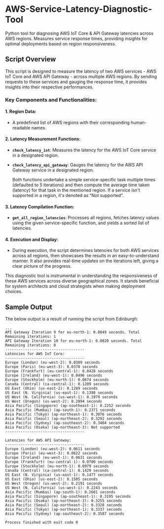 # AWS-Service-Latency-Diagnostic-Tool
Python tool for diagnosing AWS IoT Core &amp; API Gateway latencies across AWS regions. Measures service response times, providing insights for optimal deployments based on region responsiveness.

## Script Overview

This script is designed to measure the latency of two AWS services - AWS IoT Core and AWS API Gateway - across multiple AWS regions. By sending requests to these services and gauging the response time, it provides insights into their respective performances.

### Key Components and Functionalities:

#### 1. **Region Data**:
- A predefined list of AWS regions with their corresponding human-readable names.

#### 2. **Latency Measurement Functions**:
- **`check_latency_iot`**: Measures the latency for the AWS IoT Core service in a designated region.
- **`check_latency_api_gateway`**: Gauges the latency for the AWS API Gateway service in a designated region.

  Both functions undertake a simple service-specific task multiple times (defaulted to 5 iterations) and then compute the average time taken (latency) for that task in the mentioned region. If a service isn't supported in a region, it's denoted as "Not supported".

#### 3. **Latency Compilation Function**:
- **`get_all_region_latencies`**: Processes all regions, fetches latency values using the given service-specific function, and yields a sorted list of latencies.

#### 4. **Execution and Display**:
- During execution, the script determines latencies for both AWS services across all regions, then showcases the results in an easy-to-understand manner. It also provides real-time updates on the iterations left, giving a clear picture of the progress.

This diagnostic tool is instrumental in understanding the responsiveness of these AWS services across diverse geographical zones. It stands beneficial for system architects and cloud strategists when making deployment choices.

## Sample Output

The below output is a result of running the script from Edinburgh:

```
...
API Gateway Iteration 9 for eu-north-1: 0.0849 seconds. Total Remaining iterations: 1
API Gateway Iteration 10 for eu-north-1: 0.0820 seconds. Total Remaining iterations: 0
------------------------------------
Latencies for AWS IoT Core:
------------------------------------
Europe (London) (eu-west-2): 0.0309 seconds
Europe (Paris) (eu-west-3): 0.0378 seconds
Europe (Frankfurt) (eu-central-1): 0.0428 seconds
Europe (Ireland) (eu-west-1): 0.0496 seconds
Europe (Stockholm) (eu-north-1): 0.0674 seconds
Canada (Central) (ca-central-1): 0.1209 seconds
US East (Ohio) (us-east-2): 0.1289 seconds
US East (N. Virginia) (us-east-1): 0.1398 seconds
US West (N. California) (us-west-1): 0.1979 seconds
US West (Oregon) (us-west-2): 0.2094 seconds
Asia Pacific (Singapore) (ap-southeast-1): 0.2252 seconds
Asia Pacific (Mumbai) (ap-south-1): 0.2371 seconds
Asia Pacific (Tokyo) (ap-northeast-1): 0.3076 seconds
Asia Pacific (Seoul) (ap-northeast-2): 0.3292 seconds
Asia Pacific (Sydney) (ap-southeast-2): 0.3404 seconds
Asia Pacific (Osaka) (ap-northeast-3): Not supported
------------------------------------

Latencies for AWS API Gateway:
------------------------------------
Europe (London) (eu-west-2): 0.0611 seconds
Europe (Paris) (eu-west-3): 0.0622 seconds
Europe (Ireland) (eu-west-1): 0.0631 seconds
Europe (Frankfurt) (eu-central-1): 0.0700 seconds
Europe (Stockholm) (eu-north-1): 0.0979 seconds
Canada (Central) (ca-central-1): 0.1429 seconds
US East (N. Virginia) (us-east-1): 0.1477 seconds
US East (Ohio) (us-east-2): 0.1505 seconds
US West (Oregon) (us-west-2): 0.2191 seconds
US West (N. California) (us-west-1): 0.2243 seconds
Asia Pacific (Mumbai) (ap-south-1): 0.2601 seconds
Asia Pacific (Singapore) (ap-southeast-1): 0.3195 seconds
Asia Pacific (Osaka) (ap-northeast-3): 0.3255 seconds
Asia Pacific (Seoul) (ap-northeast-2): 0.3328 seconds
Asia Pacific (Tokyo) (ap-northeast-1): 0.3337 seconds
Asia Pacific (Sydney) (ap-southeast-2): 0.3587 seconds

Process finished with exit code 0
```



